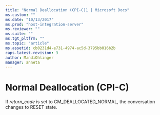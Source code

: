 ```yaml
---
title: "Normal Deallocation (CPI-C)1 | Microsoft Docs"
ms.custom: ""
ms.date: "10/13/2017"
ms.prod: "host-integration-server"
ms.reviewer: ""
ms.suite: ""
ms.tgt_pltfrm: ""
ms.topic: "article"
ms.assetid: cb0231d4-e731-4974-ac5d-3795bb016b2b
caps.latest.revision: 3
author: MandiOhlinger
manager: anneta
---
```

# Normal Deallocation (CPI-C)
If *return_code* is set to CM_DEALLOCATED_NORMAL, the conversation changes to RESET state.